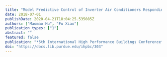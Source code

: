 ```yaml
---
title: "Model Predictive Control of Inverter Air Conditioners Responding to Real-Time Electricity Prices in Smart Grids"
date: 2018-07-01
publishDate: 2020-04-21T18:04:25.535085Z
authors: ["Maomao Hu", "Fu Xiao"]
publication_types: ["1"]
abstract: ""
featured: false
publication: "*5th International High Performance Buildings Conference*"
doi: "https://docs.lib.purdue.edu/ihpbc/303"
---
```


